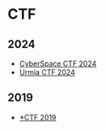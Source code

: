 # CTF

## 2024

- [CyberSpace CTF 2024](./CyberSpace%20CTF/2024)
- [Urmia CTF 2024](./Urmia%20CTF/2024)

## 2019

- [*CTF 2019](./starCTF/2019)

